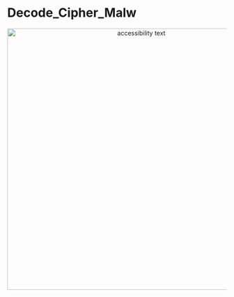 # Decode_Cipher_Malw

<p align="center">
  <img src="https://raw.githubusercontent.com/s1kr10s/Decode_Cipher_Malw/master/source.png" width="600" alt="accessibility text">
</p>
<br>
